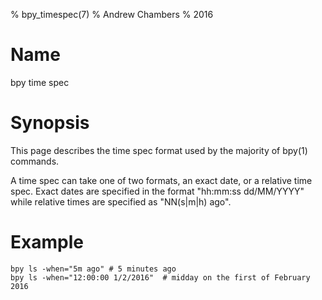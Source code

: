 % bpy_timespec(7)
% Andrew Chambers
% 2016

# Name

bpy time spec

# Synopsis

This page describes the time spec format used by the majority of bpy(1) commands.

A time spec can take one of two formats, an exact date, or a relative time spec.
Exact dates are specified in the format "hh:mm:ss dd/MM/YYYY" while relative times
are specified as "NN(s|m|h) ago". 

# Example

```
bpy ls -when="5m ago" # 5 minutes ago
bpy ls -when="12:00:00 1/2/2016"  # midday on the first of February 2016
```